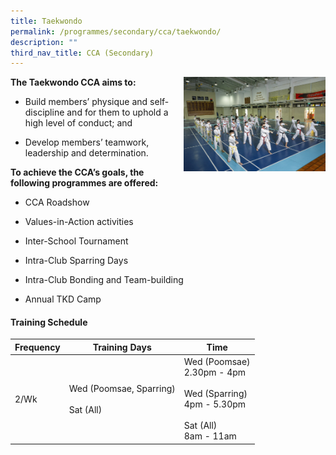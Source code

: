```yaml
---
title: Taekwondo
permalink: /programmes/secondary/cca/taekwondo/
description: ""
third_nav_title: CCA (Secondary)
---
```

<img align="right" src="/images/CCA/Secondary/TKD.jpg" style="width:45%">

**The Taekwondo CCA aims to:**

*   Build members’ physique and self-discipline and for them to uphold a high level of conduct; and  
    
*   Develop members’ teamwork, leadership and determination.

**To achieve the CCA’s goals, the following programmes are offered:**

*   CCA Roadshow  
    
*   Values-in-Action activities  
    
*   Inter-School Tournament  
    
*   Intra-Club Sparring Days  
    
*   Intra-Club Bonding and Team-building  
    
*   Annual TKD Camp


#### Training Schedule

<table>
<thead>
  <tr>
    <th>Frequency</th>
    <th>Training Days</th>
    <th>Time</th>
  </tr>
</thead>
<tbody>
  <tr>
    <td>2/Wk</td>
    <td>Wed (Poomsae, Sparring)<br><br>Sat (All)</td>
    <td>Wed (Poomsae)<br>2.30pm - 4pm<br><br>Wed (Sparring)<br>4pm - 5.30pm<br><br>Sat (All)<br>8am - 11am</td>
  </tr>
</tbody>
</table>